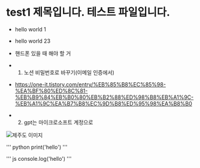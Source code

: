 # test1 제목입니다. 테스트 파일입니다.

* hello world 1
* hello world 23
* 핸드폰 있을 때 해야 할 거
* 1. 노션 비밀번호로 바꾸기(이메일 인증에서)
* https://one-it.tistory.com/entry/%EB%85%B8%EC%85%98-%EA%BF%80%ED%8C%81-%EB%B9%84%EB%B0%80%EB%B2%88%ED%98%B8%EB%A1%9C-%EB%A1%9C%EA%B7%B8%EC%9D%B8%ED%95%98%EA%B8%B0

* 2. gpt는 마이크로소프트 계정으로

![제주도 이미지](img/404.png)

''' python
print('hello')
'''

''' js
console.log('hello')
'''